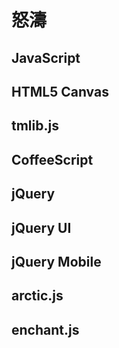 # 怒濤


## JavaScript


## HTML5 Canvas


## tmlib.js


## CoffeeScript


## jQuery


## jQuery UI


## jQuery Mobile


## arctic.js


## enchant.js